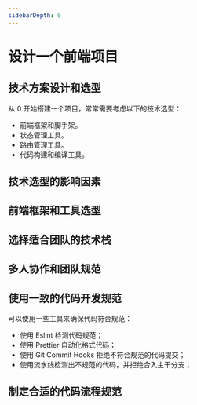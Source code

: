 ```yaml
---
sidebarDepth: 0
---
```


# 设计一个前端项目

## 技术方案设计和选型

从 0 开始搭建一个项目，常常需要考虑以下的技术选型：

- 前端框架和脚手架。
- 状态管理工具。
- 路由管理工具。
- 代码构建和编译工具。

## 技术选型的影响因素

## 前端框架和工具选型

## 选择适合团队的技术栈

## 多人协作和团队规范

## 使用一致的代码开发规范

可以使用一些工具来确保代码符合规范：

- 使用 Eslint 检测代码规范；
- 使用 Prettier 自动化格式代码；
- 使用 Git Commit Hooks 拒绝不符合规范的代码提交；
- 使用流水线检测出不规范的代码，并拒绝合入主干分支；

## 制定合适的代码流程规范
